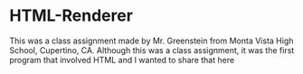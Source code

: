 # HTML-Renderer
This was a class assignment made by Mr. Greenstein from Monta Vista High School, Cupertino, CA. Although this was a class assignment, it was the first program that involved HTML and I wanted to share that here
